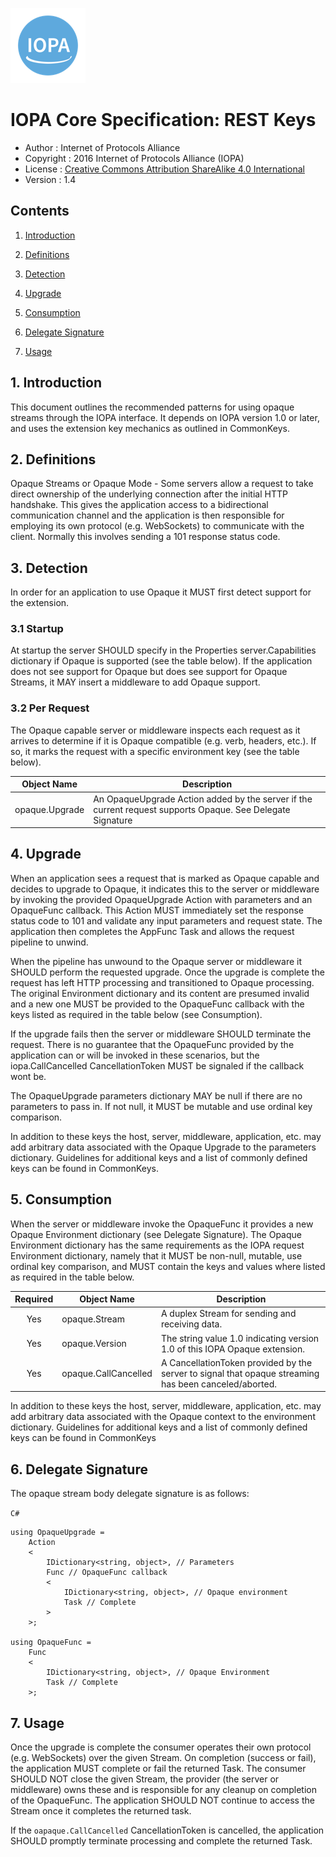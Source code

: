 [![IOPA](./iopa.png)](http://iopa.io)
# IOPA Core Specification: REST Keys
* Author : Internet of Protocols Alliance 
* Copyright : 2016 Internet of Protocols Alliance (IOPA) 
* License : [Creative Commons Attribution ShareAlike 4.0 International](https://creativecommons.org/licenses/by-sa/4.0/)
* Version : 1.4

## Contents 

1. [Introduction](#1-introduction)

2. [Definitions](#2-definitions)

3. [Detection](#3-detection)

4. [Upgrade](#4-upgrade)

5. [Consumption](#5-consumption)

6. [Delegate Signature](#6-delegate-signature)

7. [Usage](#7-usage)


## 1. Introduction


This document outlines the recommended patterns for using opaque streams through the IOPA interface. It depends on IOPA version 1.0 or later, and uses the extension key mechanics as outlined in CommonKeys.

## 2\. Definitions

Opaque Streams or Opaque Mode - Some servers allow a request to take direct ownership of the underlying connection after the initial HTTP handshake. This gives the application access to a bidirectional communication channel and the application is then responsible for employing its own protocol (e.g. WebSockets) to communicate with the client. Normally this involves sending a 101 response status code.

## 3\. Detection

In order for an application to use Opaque it MUST first detect support for the extension.

### 3\.1 Startup

At startup the server SHOULD specify in the Properties server.Capabilities dictionary if Opaque is supported (see the table below). If the application does not see support for Opaque but does see support for Opaque Streams, it MAY insert a middleware to add Opaque support.


### 3\.2 Per Request

The Opaque capable server or middleware inspects each request as it arrives to determine if it is Opaque compatible (e.g. verb, headers, etc.). If so, it marks the request with a specific environment key (see the table below).

| Object Name |  Description |
| ---| --- |
| opaque.Upgrade| An OpaqueUpgrade Action added by the server if the current request supports Opaque. See Delegate Signature |

## 4\. Upgrade

When an application sees a request that is marked as Opaque capable and decides to upgrade to Opaque, it indicates this to the server or middleware by invoking the provided OpaqueUpgrade Action with parameters and an OpaqueFunc callback. This Action MUST immediately set the response status code to 101 and validate any input parameters and request state. The application then completes the AppFunc Task and allows the request pipeline to unwind.

When the pipeline has unwound to the Opaque server or middleware it SHOULD perform the requested upgrade. Once the upgrade is complete the request has left HTTP processing and transitioned to Opaque processing. The original Environment dictionary and its content are presumed invalid and a new one MUST be provided to the OpaqueFunc callback with the keys listed as required in the table below (see Consumption).

If the upgrade fails then the server or middleware SHOULD terminate the request. There is no guarantee that the OpaqueFunc provided by the application can or will be invoked in these scenarios, but the iopa.CallCancelled CancellationToken MUST be signaled if the callback wont be.

The OpaqueUpgrade parameters dictionary MAY be null if there are no parameters to pass in. If not null, it MUST be mutable and use ordinal key comparison.

In addition to these keys the host, server, middleware, application, etc. may add arbitrary data associated with the Opaque Upgrade to the parameters dictionary. Guidelines for additional keys and a list of commonly defined keys can be found in CommonKeys.

## 5\. Consumption

When the server or middleware invoke the OpaqueFunc it provides a new Opaque Environment dictionary (see Delegate Signature). The Opaque Environment dictionary has the same requirements as the IOPA request Environment dictionary, namely that it MUST be non-null, mutable, use ordinal key comparison, and MUST contain the keys and values where listed as required in the table below.

| Required | Object Name |  Description |
|:-: | ---| --- |
| Yes | opaque.Stream | A duplex Stream for sending and receiving data. |
| Yes | opaque.Version | The string value 1.0 indicating version 1.0 of this IOPA Opaque extension. |
| Yes | opaque.CallCancelled | A CancellationToken provided by the server to signal that opaque streaming has been canceled/aborted. |

In addition to these keys the host, server, middleware, application, etc. may add arbitrary data associated with the Opaque context to the environment dictionary. Guidelines for additional keys and a list of commonly defined keys can be found in CommonKeys

## 6\. Delegate Signature

The opaque stream body delegate signature is as follows:

`C#`

    using OpaqueUpgrade =
        Action
        <
            IDictionary<string, object>, // Parameters
            Func // OpaqueFunc callback
            <
                IDictionary<string, object>, // Opaque environment
                Task // Complete
            >
        >;
 
    using OpaqueFunc =
        Func
        <
            IDictionary<string, object>, // Opaque Environment
            Task // Complete
        >;

## 7\. Usage

Once the upgrade is complete the consumer operates their own protocol (e.g. WebSockets) over the given Stream. On completion (success or fail), the application MUST complete or fail the returned Task. The consumer SHOULD NOT close the given Stream, the provider (the server or middleware) owns these and is responsible for any cleanup on completion of the OpaqueFunc. The application SHOULD NOT continue to access the Stream once it completes the returned task.

If the `oapaque.CallCancelled` CancellationToken is cancelled, the application SHOULD promptly terminate processing and complete the returned Task.

